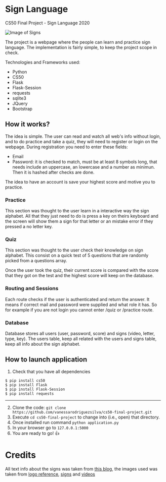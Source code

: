# Sign Language
CS50 Final Project - Sign Language 2020

![Image of Signs](https://image.freepik.com/free-vector/hand-drawn-sign-language-alphabet_23-2147869790.jpg)

The project is a webpage where the people can learn and practice sign language. The implementation is fairly simple, to keep the project scope in check.

Technologies and Frameworks used:

- Python
- CS50
- Flask
- Flask-Session
- requests
- sqlite3
- JQuery
- Bootstrap


## How it works?

The idea is simple. The user can read and watch all web's info without login, and to do practice and take a quiz, they will need to register or login on the webpage. During registration you need to enter these fields:

- Email
- Password: it is checked to match, must be at least 8 symbols long, that needs include an uppercase, an lowercase and a number as minimun. Then it is hashed after checks are done.

The idea to have an account is save your highest score and motive you to practice.


### Practice
This section was thought to the user learn in a interactive way the sign alphabet. All that they just need to do is press a key on theirs keyboard and the screen will show them a sign for that letter or an mistake error if they pressed a no letter key.


### Quiz
This section was thought to the user check their knowledge on sign alphabet. This consist on a quick test of 5 questions that are randomly picked from a questions array. 

Once the user took the quiz, their current score is compared with the score that they got on the test and the highest score will keep on the database.


### Routing and Sessions

Each route checks if the user is authenticated and return the answer. It means if correct mail and password were supplied and what role it has. So for example if you are not login you cannot enter /quiz or /practice route. 


### Database

Database stores all users (user, password, score) and signs (video, letter, type, key). The users table, keep all related with the users and signs table, keep all info about the sign alphabet.


## How to launch application

1. Check that you have all dependencies
  >
  ```
  $ pip install cs50
  $ pip install Flask
  $ pip install Flask-Session
  $ pip install requests
  ```
  ---
2. Clone the code: `git clone https://github.com/vanessarodriguezsilva/cs50-final-project.git`
3. Execute `cd cs50-final-project` to change into (i.e., open) that directory.
4. Once installed run command `python application.py`
5. In your browser go to `127.0.0.1:5000`
6. You are ready to go! :+1:

# Credits
All text info about the signs was taken from [this blog](https://blog.ai-media.tv/blog/7-reasons-sign-language-is-awesome), the images used was taken from [logo reference](https://cdn.iconscout.com/icon/free/png-512/sign-language-1427641-1207032.png), [signs](https://image.freepik.com/free-vector/hand-drawn-sign-language-alphabet_23-2147869790.jpg) and [videos](https://www.youtube.com/channel/UCVcQH8A634mauPrGbWs7QlQ)
